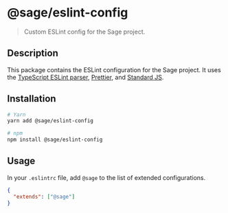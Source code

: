 # @sage/eslint-config

> Custom ESLint config for the Sage project.

## Description

This package contains the ESLint configuration for the Sage project. It uses the [TypeScript ESLint parser][ts-eslint-parser], [Prettier][prettier], and [Standard JS][standard].

## Installation

```sh
# Yarn
yarn add @sage/eslint-config

# npm
npm install @sage/eslint-config
```

## Usage

In your `.eslintrc` file, add `@sage` to the list of extended configurations.

```json
{
  "extends": ["@sage"]
}
```

[ts-eslint-parser]: https://github.com/typescript-eslint/typescript-eslint
[prettier]: https://prettier.io
[standard]: https://standardjs.com
